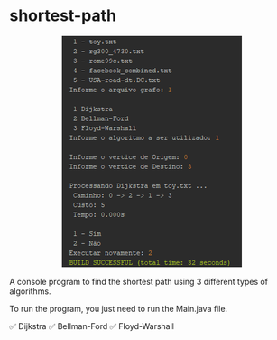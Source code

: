 # shortest-path

<p align="center">
  <img src="https://github.com/omouravictor/omouravictor/blob/main/assets/shortest-path.PNG" alt="Shortest-Path">
</p>

A console program to find the shortest path using 3 different types of algorithms.

To run the program, you just need to run the Main.java file.

✅ Dijkstra ✅ Bellman-Ford ✅ Floyd-Warshall
